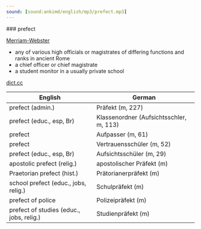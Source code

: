 ```yaml
---
sound: [sound:ankimd/english/mp3/prefect.mp3]
---
```


\### prefect

[Merriam-Webster](https://www.merriam-webster.com/dictionary/prefect)

- any of various high officials or magistrates of differing functions and ranks in ancient Rome
- a chief officer or chief magistrate
- a student monitor in a usually private school

[dict.cc](https://www.dict.cc/prefect)

| English        | German       |
| -------------- | ------------ |
| prefect (admin.) | Präfekt (m, 227) |
| prefect (educ., esp, Br) | Klassenordner (Aufsichtsschler, m, 113) |
| prefect | Aufpasser (m, 61) |
| prefect | Vertrauensschüler (m, 52) |
| prefect (educ., esp, Br) | Aufsichtsschüler (m, 29) |
| apostolic prefect (relig.) | apostolischer Präfekt (m) |
| Praetorian prefect (hist.) | Prätorianerpräfekt (m) |
| school prefect (educ., jobs, relig.) | Schulpräfekt (m) |
| prefect of police | Polizeipräfekt (m) |
| prefect of studies (educ., jobs, relig.) | Studienpräfekt (m) |
